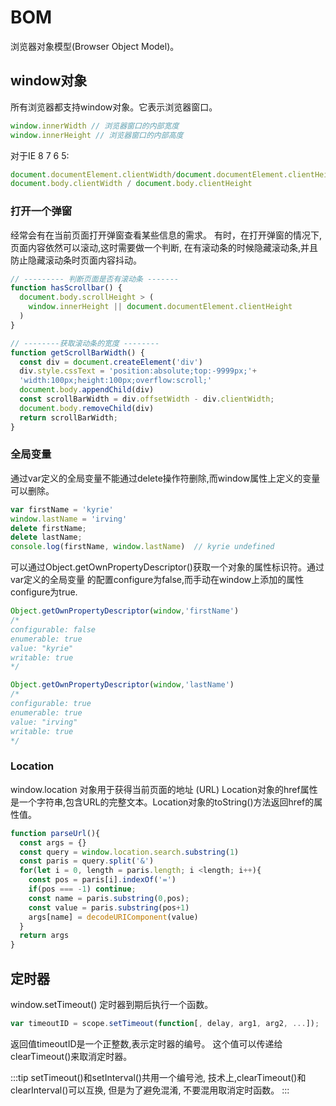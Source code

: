# BOM

  浏览器对象模型(Browser Object Model)。

## window对象

  所有浏览器都支持window对象。它表示浏览器窗口。
```js
window.innerWidth // 浏览器窗口的内部宽度
window.innerHeight // 浏览器窗口的内部高度
```
  对于IE 8 7 6 5:
```js
document.documentElement.clientWidth/document.documentElement.clientHeight
document.body.clientWidth / document.body.clientHeight
```
### 打开一个弹窗

  经常会有在当前页面打开弹窗查看某些信息的需求。 有时，在打开弹窗的情况下, 页面内容依然可以滚动,这时需要做一个判断,
  在有滚动条的时候隐藏滚动条,并且防止隐藏滚动条时页面内容抖动。
```js
// --------- 判断页面是否有滚动条 -------
function hasScrollbar() {
  document.body.scrollHeight > (
    window.innerHeight || document.documentElement.clientHeight
  )
}

// --------获取滚动条的宽度 --------
function getScrollBarWidth() {
  const div = document.createElement('div')
  div.style.cssText = 'position:absolute;top:-9999px;'+
  'width:100px;height:100px;overflow:scroll;'
  document.body.appendChild(div)
  const scrollBarWidth = div.offsetWidth - div.clientWidth;
  document.body.removeChild(div)
  return scrollBarWidth;
}
```

<ClientOnly>
  <JavaScript-ModalButton/>
</ClientOnly>

### 全局变量

  通过var定义的全局变量不能通过delete操作符删除,而window属性上定义的变量可以删除。
```js
var firstName = 'kyrie'
window.lastName = 'irving'
delete firstName;
delete lastName;
console.log(firstName, window.lastName)  // kyrie undefined
```
  可以通过Object.getOwnPropertyDescriptor()获取一个对象的属性标识符。通过var定义的全局变量
  的配置configure为false,而手动在window上添加的属性configure为true.
```js
Object.getOwnPropertyDescriptor(window,'firstName')
/*
configurable: false
enumerable: true
value: "kyrie"
writable: true
*/

Object.getOwnPropertyDescriptor(window,'lastName')
/*
configurable: true
enumerable: true
value: "irving"
writable: true
*/
```
### Location

  window.location 对象用于获得当前页面的地址 (URL)
  Location对象的href属性是一个字符串,包含URL的完整文本。Location对象的toString()方法返回href的属性值。
```js
function parseUrl(){
  const args = {}
  const query = window.location.search.substring(1)
  const paris = query.split('&')
  for(let i = 0, length = paris.length; i <length; i++){
    const pos = paris[i].indexOf('=')
    if(pos === -1) continue;
    const name = paris.substring(0,pos);
    const value = paris.substring(pos+1)
    args[name] = decodeURIComponent(value)
  }
  return args
}
```
## 定时器

  window.setTimeout() 定时器到期后执行一个函数。
```js
var timeoutID = scope.setTimeout(function[, delay, arg1, arg2, ...]);
```
  返回值timeoutID是一个正整数,表示定时器的编号。 这个值可以传递给clearTimeout()来取消定时器。

:::tip
setTimeout()和setInterval()共用一个编号池, 技术上,clearTimeout()和clearInterval()可以互换, 但是为了避免混淆,
不要混用取消定时函数。
:::
